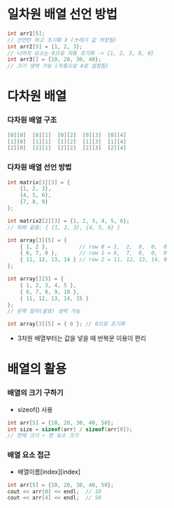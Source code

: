 # 일차원 배열 선언 방법

```cpp
int arr1[5];                  
// 선언만 하고 초기화 X (쓰레기 값 저장됨)
int arr2[5] = {1, 2, 3};       
// 나머지 요소는 0으로 자동 초기화 -> {1, 2, 3, 0, 0}
int arr3[] = {10, 20, 30, 40}; 
// 크기 생략 가능 (자동으로 4로 설정됨)
```

# 다차원 배열
### 다차원 배열 구조

```cpp
[0][0]  [0][1]  [0][2]  [0][3]  [0][4]
[1][0]  [1][1]  [1][2]  [1][3]  [1][4]
[2][0]  [2][1]  [2][2]  [2][3]  [2][4]
```

### 다차원 배열 선언 방법

```cpp
int matrix[3][3] = { 
    {1, 2, 3}, 
    {4, 5, 6}, 
    {7, 8, 9} 
};

int matrix2[2][3] = {1, 2, 3, 4, 5, 6}; 
// 위와 같음: { {1, 2, 3}, {4, 5, 6} }

int array[3][5] = {
    { 1, 2 },          // row 0 = 1,  2,  0,  0,  0
    { 6, 7, 8 },       // row 1 = 6,  7,  8,  0,  0
    { 11, 12, 13, 14 } // row 2 = 11, 12, 13, 14, 0
};

int array[][5] = {
    { 1, 2, 3, 4, 5 },
    { 6, 7, 8, 9, 10 },
    { 11, 12, 13, 14, 15 }
};
// 왼쪽 첨자(괄호) 생략 가능

int array[3][5] = { 0 }; // 0으로 초기화
```

- 3차원 배열부터는 값을 넣을 때 반복문 이용이 편리

# 배열의 활용
### 배열의 크기 구하기

- sizeof() 사용
  
```cpp
int arr[5] = {10, 20, 30, 40, 50};
int size = sizeof(arr) / sizeof(arr[0]);  
// 전체 크기 ÷ 한 요소 크기
```

### 배열 요소 접근

- 배열이름[index][index]

```cpp
int arr[5] = {10, 20, 30, 40, 50};
cout << arr[0] << endl;  // 10
cout << arr[4] << endl;  // 50
```